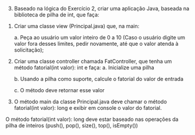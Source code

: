 3. Baseado na lógica do Exercício 2, criar uma aplicação Java, baseada na biblioteca de pilha de int, que faça:

1) Criar uma classe view (Principal.java) que, na main:

    a. Peça ao usuário um valor inteiro de 0 a 10 (Caso o usuário digite um valor fora desses limites, pedir novamente, até que o valor atenda à solicitação);

2) Criar uma classe controller chamada FatController, que tenha um método fatorial(int valor): int e faça:
    a. Inicialize uma pilha

    b. Usando a pilha como suporte, calcule o fatorial do valor de entrada

    c. O método deve retornar esse valor

3) O método main da classe Principal.java deve chamar o método fatorial(int valor): long e exibir em console o valor do fatorial.

O método fatorial(int valor): long deve estar baseado nas operações da pilha de inteiros (push(), pop(), size(), top(), isEmpty())
